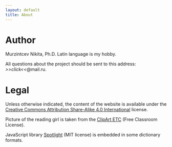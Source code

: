 ```yaml
---
layout: default
title: About
---
```


# Author

Murzintcev Nikita, Ph.D. Latin language is my hobby.

All questions about the project should be sent to this address: <span id="address" onclick="document.getElementById('address').innerHTML='latin-dict';"><i>>>click<<</i></span>@mail.ru.


# Legal

Unless otherwise indicated, the content of the website is available under the [Creative Commons Attribution Share-Alike 4.0 International](https://creativecommons.org/licenses/by-sa/4.0/) license.

Picture of the reading girl is taken from the [ClipArt ETC](https://etc.usf.edu/clipart/) (Free Classroom License).

JavaScript library [Spotlight](https://github.com/nextapps-de/spotlight) (MIT license) is embedded in some dictionary formats.

